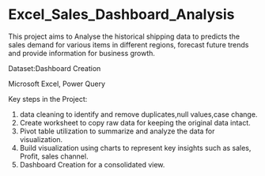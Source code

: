 # Excel_Sales_Dashboard_Analysis
This project aims to Analyse the historical shipping data to predicts the sales demand for various items in different regions, forecast future trends and provide information for business growth.

Dataset:Dashboard Creation

Microsoft Excel,
Power Query


Key steps in the Project:

1. data cleaning to identify and remove duplicates,null values,case change.
2. Create worksheet to copy raw data for keeping the original data intact.
3. Pivot table utilization to summarize and analyze the data for visualization.
4. Build visualization using charts to represent key insights such as sales, Profit, sales channel.
5. Dashboard Creation for a consolidated view.

